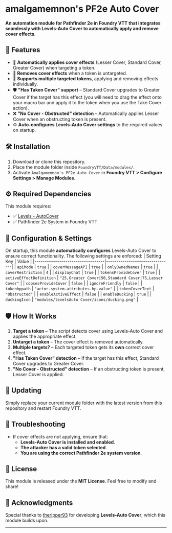 # amalgamemnon's PF2e Auto Cover

**An automation module for Pathfinder 2e in Foundry VTT that integrates seamlessly with Levels-Auto Cover to automatically apply and remove cover effects.**

## 🎯 **Features**
- 📏 **Automatically applies cover effects** (Lesser Cover, Standard Cover, Greater Cover) when targeting a token.
- 🔄 **Removes cover effects** when a token is untargeted.
- 🎯 **Supports multiple targeted tokens**, applying and removing effects individually.
- 🛡 **"Has Taken Cover" support** – Standard Cover upgrades to Greater Cover if the target has this effect (you will need to drag the effect onto your macro bar and apply it to the token when you use the Take Cover action).
- ❌ **"No Cover - Obstructed" detection** – Automatically applies Lesser Cover when an obstructing token is present.
- ⚙️ **Auto-configures Levels-Auto Cover settings** to the required values on startup.

## 🛠 **Installation**
1. Download or clone this repository.
2. Place the module folder inside `FoundryVTT/Data/modules/`.
3. Activate `Amalgamemnon's PF2e Auto Cover` in **Foundry VTT > Configure Settings > Manage Modules**.

## ⚙️ **Required Dependencies**
This module requires:
- ✅ [Levels - AutoCover](https://github.com/theripper93/Levels-Auto-Cover)
- ✅ Pathfinder 2e System in Foundry VTT

## 📌 **Configuration & Settings**
On startup, this module **automatically configures** Levels-Auto Cover to ensure correct functionality. The following settings are enforced:
| Setting Key                     | Value |
|----------------------------------|--------------------------------|
| `apiMode`                        | `true` |
| `coverMessageAPI`                | `true` |
| `onlyOwnedNames`                 | `true` |
| `coverRestriction`               | `4` |
| `displayChat`                    | `true` |
| `tokensProvideCover`             | `true` |
| `activeEffectDefinition`         | `"25,Greater Cover|50,Standard Cover|75,Lesser Cover"` |
| `copsesProvideCover`             | `false` |
| `ignoreFriendly`                 | `false` |
| `tokenhppath`                    | `"actor.system.attributes.hp.value"` |
| `tokenCoverText`                 | `"Obstructed"` |
| `enableActiveEffect`             | `false` |
| `enableDucking`                  | `true` |
| `duckingIcon`                    | `"modules/levelsAuto Cover/icons/ducking.png"` |

## 🛡 **How It Works**
1. **Target a token** – The script detects cover using Levels-Auto Cover and applies the appropriate effect.
2. **Untarget a token** – The cover effect is removed automatically.
3. **Multiple targets?** – Each targeted token gets its **own** correct cover effect.
4. **"Has Taken Cover" detection** – If the target has this effect, Standard Cover upgrades to Greater Cover.
5. **"No Cover - Obstructed" detection** – If an obstructing token is present, Lesser Cover is applied.

## 🔄 **Updating**
Simply replace your current module folder with the latest version from this repository and restart Foundry VTT.

## 🐞 **Troubleshooting**
- If cover effects are not applying, ensure that:
  - **Levels-Auto Cover is installed and enabled**.
  - **The attacker has a valid token selected**.
  - **You are using the correct Pathfinder 2e system version**.

## 📜 **License**
This module is released under the **MIT License**. Feel free to modify and share!

## 🎉 **Acknowledgments**
Special thanks to [theripper93](https://github.com/theripper93) for developing **Levels-Auto Cover**, which this module builds upon.

---

